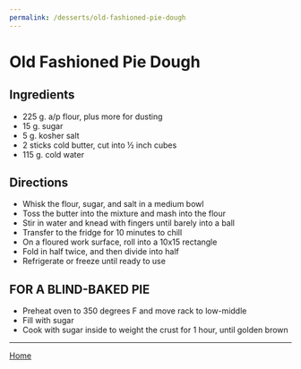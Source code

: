 ```yaml
---
permalink: /desserts/old-fashioned-pie-dough
---
```

# Old Fashioned Pie Dough

## Ingredients

- 225 g. a/p flour, plus more for dusting
- 15 g. sugar
- 5 g. kosher salt
- 2 sticks cold butter, cut into ½ inch cubes
- 115 g. cold water

## Directions

- Whisk the flour, sugar, and salt in a medium bowl
- Toss the butter into the mixture and mash into the flour
- Stir in water and knead with fingers until barely into a ball
- Transfer to the fridge for 10 minutes to chill
- On a floured work surface, roll into a 10x15 rectangle
- Fold in half twice, and then divide into half
- Refrigerate or freeze until ready to use

## FOR A BLIND-BAKED PIE

- Preheat oven to 350 degrees F and move rack to low-middle
- Fill with sugar
- Cook with sugar inside to weight the crust for 1 hour, until golden brown

---

[Home](https://thomasjbarrett82.github.io)
